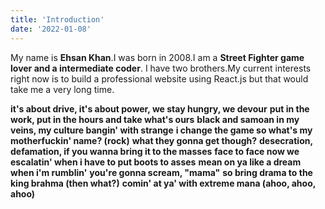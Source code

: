 ```yaml
---
title: 'Introduction'
date: '2022-01-08'
---
```


My name is **Ehsan Khan**.I was born in 2008.I am a **Street Fighter game lover and a intermediate coder**.
I have two brothers.My current interests right now is to build a professional website using React.js
but that would take me a very long time.

**it's about drive, it's about power, we stay hungry, we devour**
**put in the work, put in the hours and take what's ours**
**black and samoan in my veins, my culture bangin' with strange**
**i change the game so what's my motherfuckin' name? (rock)**
**what they gonna get though?**
**desecration, defamation, if you wanna bring it to the masses**
**face to face now we escalatin' when i have to put boots to asses**
**mean on ya like a dream when i'm rumblin'**
**you're gonna scream, "mama"**
**so bring drama to the king brahma (then what?)**
**comin' at ya' with extreme mana (ahoo, ahoo, ahoo)**
